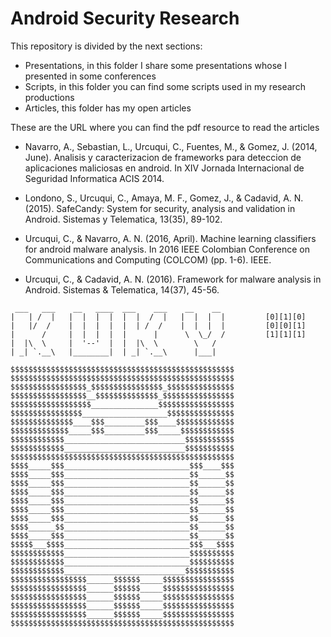 # Android Security Research

This repository is divided by the next sections:
+ Presentations, in this folder I share some presentations whose I presented in some conferences
+ Scripts, in this folder you can find some scripts used in my research productions
+ Articles, this folder has my open articles

These are the URL where you can find the pdf resource to read the articles

+ Navarro, A., Sebastian, L., Urcuqui, C., Fuentes, M., & Gomez, J. (2014, June). Analisis y caracterizacion de frameworks para deteccion de aplicaciones maliciosas en android. In XIV Jornada Internacional de Seguridad Informatica ACIS 2014.

+ Londono, S., Urcuqui, C., Amaya, M. F., Gomez, J., & Cadavid, A. N. (2015). SafeCandy: System for security, analysis and validation in Android. Sistemas y Telematica, 13(35), 89-102.

+ Urcuqui, C., & Navarro, A. N. (2016, April). Machine learning classifiers for android malware analysis. In 2016 IEEE Colombian Conference on Communications and Computing (COLCOM) (pp. 1-6). IEEE.

+ Urcuqui, C., & Cadavid, A. N. (2016). Framework for malware analysis in Android. Sistemas & Telematica, 14(37), 45-56.


```
 ___   ___    __   ____  ___    ___    __    __    
|   | /  |   |  |  |  |  |  |  /  |   |  |  |  |         [0][1][0]    
|   |/  /    |  |  |  |  |  | /  /    |  |  |  |         [0][0][1]
|      /     |  |  |  |  |      |      \  \_/  /         [1][1][1]
|  |\  \     |  '--'  |  |  |\  \        \   /        
| _| `.__\   |________|  | _| `.__\      |___|

$$$$$$$$$$$$$$$$$$$$$$$$$$$$$$$$$$$$$$$$$$$$$$$$$$
$$$$$$$$$$$$$$$$$$$$$$$$$$$$$$$$$$$$$$$$$$$$$$$$$$
$$$$$$$$$$$$$$$$$_$$$$$$$$$$$$$$$$_$$$$$$$$$$$$$$$
$$$$$$$$$$$$$$$$$__$$$$$$$$$$$$$$_$$$$$$$$$$$$$$$$
$$$$$$$$$$$$$$$$$$_______________$$$$$$$$$$$$$$$$$
$$$$$$$$$$$$$$$$___________________$$$$$$$$$$$$$$$
$$$$$$$$$$$$$$____$$$_________$$$____$$$$$$$$$$$$$
$$$$$$$$$$$$$_____$$$_________$$$_____$$$$$$$$$$$$
$$$$$$$$$$$$___________________________$$$$$$$$$$$
$$$$$$$$$$$$___________________________$$$$$$$$$$$
$$$$$$$$$$$$$$$$$$$$$$$$$$$$$$$$$$$$$$$$$$$$$$$$$$
$$$$_____$$$____________________________$$$____$$$
$$$$_____$$$____________________________$$______$$
$$$$_____$$$____________________________$$______$$
$$$$_____$$$____________________________$$______$$
$$$$_____$$$____________________________$$______$$
$$$$_____$$$____________________________$$______$$
$$$$_____$$$____________________________$$______$$
$$$$______$$____________________________$$______$$
$$$$_____$$$____________________________$$______$$
$$$$$___$$$$____________________________$$$___$$$$
$$$$$$$$$$$$____________________________$$$$$$$$$$
$$$$$$$$$$$$____________________________$$$$$$$$$$
$$$$$$$$$$$$___________________________$$$$$$$$$$$
$$$$$$$$$$$$$$$$$______$$$$$$_____$$$$$$$$$$$$$$$$
$$$$$$$$$$$$$$$$$______$$$$$$_____$$$$$$$$$$$$$$$$
$$$$$$$$$$$$$$$$$______$$$$$$_____$$$$$$$$$$$$$$$$
$$$$$$$$$$$$$$$$$______$$$$$$_____$$$$$$$$$$$$$$$$
$$$$$$$$$$$$$$$$$______$$$$$$_____$$$$$$$$$$$$$$$$
$$$$$$$$$$$$$$$$$$$$$$$$$$$$$$$$$$$$$$$$$$$$$$$$$$






```
